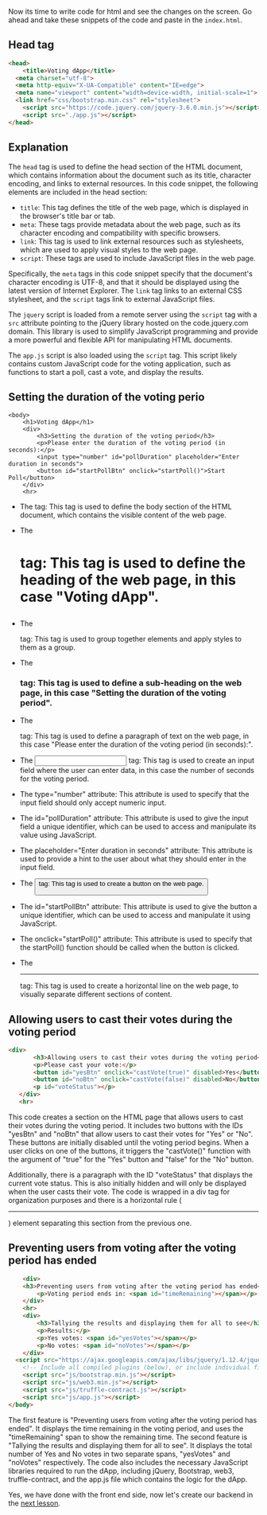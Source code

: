 Now its time to write code for html and see the changes on the screen. Go ahead and take these snippets of the code and paste in the `index.html`.
## Head tag
```html
<head>
	<title>Voting dApp</title>
  <meta charset="utf-8">
  <meta http-equiv="X-UA-Compatible" content="IE=edge">
  <meta name="viewport" content="width=device-width, initial-scale=1">
  <link href="css/bootstrap.min.css" rel="stylesheet">
	<script src="https://code.jquery.com/jquery-3.6.0.min.js"></script>
	<script src="./app.js"></script>
</head>
```
## Explanation
The `head` tag is used to define the head section of the HTML document, which contains information about the document such as its title, character encoding, and links to external resources. In this code snippet, the following elements are included in the head section:

- `title`: This tag defines the title of the web page, which is displayed in the browser's title bar or tab.
- `meta`: These tags provide metadata about the web page, such as its character encoding and compatibility with specific browsers.
- `link`: This tag is used to link external resources such as stylesheets, which are used to apply visual styles to the web page.
- `script`: These tags are used to include JavaScript files in the web page.

Specifically, the `meta` tags in this code snippet specify that the document's character encoding is UTF-8, and that it should be displayed using the latest version of Internet Explorer. The `link` tag links to an external CSS stylesheet, and the `script` tags link to external JavaScript files.

The `jquery` script is loaded from a remote server using the `script` tag with a `src` attribute pointing to the jQuery library hosted on the code.jquery.com domain. This library is used to simplify JavaScript programming and provide a more powerful and flexible API for manipulating HTML documents.

The `app.js` script is also loaded using the `script` tag. This script likely contains custom JavaScript code for the voting application, such as functions to start a poll, cast a vote, and display the results.

## Setting the duration of the voting perio
  
```
<body>
	<h1>Voting dApp</h1>
	<div>
		<h3>Setting the duration of the voting period</h3>
		<p>Please enter the duration of the voting period (in seconds):</p>
		<input type="number" id="pollDuration" placeholder="Enter duration in seconds">
		<button id="startPollBtn" onclick="startPoll()">Start Poll</button>
	</div>
	<hr>
```

- The <body> tag: This tag is used to define the body section of the HTML document, which contains the visible content of the web page.

- The <h1> tag: This tag is used to define the heading of the web page, in this case "Voting dApp".

- The <div> tag: This tag is used to group together elements and apply styles to them as a group.

- The <h3> tag: This tag is used to define a sub-heading on the web page, in this case "Setting the duration of the voting period".

- The <p> tag: This tag is used to define a paragraph of text on the web page, in this case "Please enter the duration of the voting period (in seconds):".

- The <input> tag: This tag is used to create an input field where the user can enter data, in this case the number of seconds for the voting period.

- The type="number" attribute: This attribute is used to specify that the input field should only accept numeric input.

- The id="pollDuration" attribute: This attribute is used to give the input field a unique identifier, which can be used to access and manipulate its value using JavaScript.

- The placeholder="Enter duration in seconds" attribute: This attribute is used to provide a hint to the user about what they should enter in the input field.

- The <button> tag: This tag is used to create a button on the web page.

- The id="startPollBtn" attribute: This attribute is used to give the button a unique identifier, which can be used to access and manipulate it using JavaScript.

- The onclick="startPoll()" attribute: This attribute is used to specify that the startPoll() function should be called when the button is clicked.

- The <hr> tag: This tag is used to create a horizontal line on the web page, to visually separate different sections of content.
 
 ## Allowing users to cast their votes during the voting period
  
 ```html
 <div>
		<h3>Allowing users to cast their votes during the voting period</h3>
		<p>Please cast your vote:</p>
		<button id="yesBtn" onclick="castVote(true)" disabled>Yes</button>
		<button id="noBtn" onclick="castVote(false)" disabled>No</button>
		<p id="voteStatus"></p>
	</div>
	<hr>
 ```
  
  
This code creates a section on the HTML page that allows users to cast their votes during the voting period. It includes two buttons with the IDs "yesBtn" and "noBtn" that allow users to cast their votes for "Yes" or "No". These buttons are initially disabled until the voting period begins. When a user clicks on one of the buttons, it triggers the "castVote()" function with the argument of "true" for the "Yes" button and "false" for the "No" button.

Additionally, there is a paragraph with the ID "voteStatus" that displays the current vote status. This is also initially hidden and will only be displayed when the user casts their vote. The code is wrapped in a div tag for organization purposes and there is a horizontal rule (<hr>) element separating this section from the previous one.
  
## Preventing users from voting after the voting period has ended
```html
	<div>
	<h3>Preventing users from voting after the voting period has ended</h3>
		<p>Voting period ends in: <span id="timeRemaining"></span></p>
	</div>
	<hr>
	<div>
		<h3>Tallying the results and displaying them for all to see</h3>
		<p>Results:</p>
		<p>Yes votes: <span id="yesVotes"></span></p>
		<p>No votes: <span id="noVotes"></span></p>
	</div>
  <script src="https://ajax.googleapis.com/ajax/libs/jquery/1.12.4/jquery.min.js"></script>
    <!-- Include all compiled plugins (below), or include individual files as needed -->
    <script src="js/bootstrap.min.js"></script>
    <script src="js/web3.min.js"></script>
    <script src="js/truffle-contract.js"></script>
    <script src="js/app.js"></script>
</body>
```
  
 The first feature is "Preventing users from voting after the voting period has ended". It displays the time remaining in the voting period, and uses the "timeRemaining" span to show the remaining time.
The second feature is "Tallying the results and displaying them for all to see". It displays the total number of Yes and No votes in two separate spans, "yesVotes" and "noVotes" respectively.
The code also includes the necessary JavaScript libraries required to run the dApp, including jQuery, Bootstrap, web3, truffle-contract, and the app.js file which contains the logic for the dApp.

Yes, we have done with the front end side, now let's create our backend in the [next lesson](https://github.com/shakeelzafar3/Voting-dApp-using-Ethereum-and-Solidity/blob/main/10%20-%20Writing%20app.js%20-%20I%20code.md).
